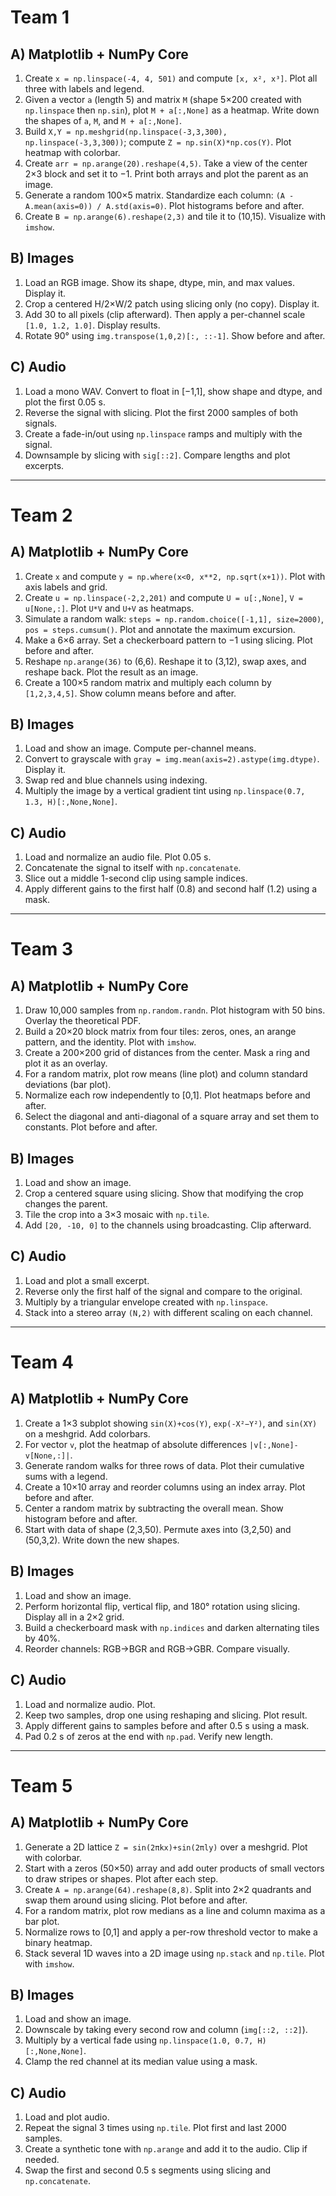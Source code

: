 # Team 1

## A) Matplotlib + NumPy Core

1. Create `x = np.linspace(-4, 4, 501)` and compute `[x, x², x³]`. Plot all three with labels and legend.
2. Given a vector `a` (length 5) and matrix `M` (shape 5×200 created with `np.linspace` then `np.sin`), plot `M + a[:,None]` as a heatmap. Write down the shapes of `a`, `M`, and `M + a[:,None]`.
3. Build `X,Y = np.meshgrid(np.linspace(-3,3,300), np.linspace(-3,3,300))`; compute `Z = np.sin(X)*np.cos(Y)`. Plot heatmap with colorbar.
4. Create `arr = np.arange(20).reshape(4,5)`. Take a view of the center 2×3 block and set it to −1. Print both arrays and plot the parent as an image.
5. Generate a random 100×5 matrix. Standardize each column: `(A - A.mean(axis=0)) / A.std(axis=0)`. Plot histograms before and after.
6. Create `B = np.arange(6).reshape(2,3)` and tile it to (10,15). Visualize with `imshow`.

## B) Images

1. Load an RGB image. Show its shape, dtype, min, and max values. Display it.
2. Crop a centered H/2×W/2 patch using slicing only (no copy). Display it.
3. Add 30 to all pixels (clip afterward). Then apply a per-channel scale `[1.0, 1.2, 1.0]`. Display results.
4. Rotate 90° using `img.transpose(1,0,2)[:, ::-1]`. Show before and after.

## C) Audio

1. Load a mono WAV. Convert to float in \[−1,1], show shape and dtype, and plot the first 0.05 s.
2. Reverse the signal with slicing. Plot the first 2000 samples of both signals.
3. Create a fade-in/out using `np.linspace` ramps and multiply with the signal.
4. Downsample by slicing with `sig[::2]`. Compare lengths and plot excerpts.

---

# Team 2

## A) Matplotlib + NumPy Core

1. Create `x` and compute `y = np.where(x<0, x**2, np.sqrt(x+1))`. Plot with axis labels and grid.
2. Create `u = np.linspace(-2,2,201)` and compute `U = u[:,None]`, `V = u[None,:]`. Plot `U*V` and `U+V` as heatmaps.
3. Simulate a random walk: `steps = np.random.choice([-1,1], size=2000)`, `pos = steps.cumsum()`. Plot and annotate the maximum excursion.
4. Make a 6×6 array. Set a checkerboard pattern to −1 using slicing. Plot before and after.
5. Reshape `np.arange(36)` to (6,6). Reshape it to (3,12), swap axes, and reshape back. Plot the result as an image.
6. Create a 100×5 random matrix and multiply each column by `[1,2,3,4,5]`. Show column means before and after.

## B) Images

1. Load and show an image. Compute per-channel means.
2. Convert to grayscale with `gray = img.mean(axis=2).astype(img.dtype)`. Display it.
3. Swap red and blue channels using indexing.
4. Multiply the image by a vertical gradient tint using `np.linspace(0.7, 1.3, H)[:,None,None]`.

## C) Audio

1. Load and normalize an audio file. Plot 0.05 s.
2. Concatenate the signal to itself with `np.concatenate`.
3. Slice out a middle 1-second clip using sample indices.
4. Apply different gains to the first half (0.8) and second half (1.2) using a mask.

---

# Team 3

## A) Matplotlib + NumPy Core

1. Draw 10,000 samples from `np.random.randn`. Plot histogram with 50 bins. Overlay the theoretical PDF.
2. Build a 20×20 block matrix from four tiles: zeros, ones, an arange pattern, and the identity. Plot with `imshow`.
3. Create a 200×200 grid of distances from the center. Mask a ring and plot it as an overlay.
4. For a random matrix, plot row means (line plot) and column standard deviations (bar plot).
5. Normalize each row independently to \[0,1]. Plot heatmaps before and after.
6. Select the diagonal and anti-diagonal of a square array and set them to constants. Plot before and after.

## B) Images

1. Load and show an image.
2. Crop a centered square using slicing. Show that modifying the crop changes the parent.
3. Tile the crop into a 3×3 mosaic with `np.tile`.
4. Add `[20, -10, 0]` to the channels using broadcasting. Clip afterward.

## C) Audio

1. Load and plot a small excerpt.
2. Reverse only the first half of the signal and compare to the original.
3. Multiply by a triangular envelope created with `np.linspace`.
4. Stack into a stereo array `(N,2)` with different scaling on each channel.

---

# Team 4

## A) Matplotlib + NumPy Core

1. Create a 1×3 subplot showing `sin(X)+cos(Y)`, `exp(-X²−Y²)`, and `sin(XY)` on a meshgrid. Add colorbars.
2. For vector `v`, plot the heatmap of absolute differences `|v[:,None]-v[None,:]|`.
3. Generate random walks for three rows of data. Plot their cumulative sums with a legend.
4. Create a 10×10 array and reorder columns using an index array. Plot before and after.
5. Center a random matrix by subtracting the overall mean. Show histogram before and after.
6. Start with data of shape (2,3,50). Permute axes into (3,2,50) and (50,3,2). Write down the new shapes.

## B) Images

1. Load and show an image.
2. Perform horizontal flip, vertical flip, and 180° rotation using slicing. Display all in a 2×2 grid.
3. Build a checkerboard mask with `np.indices` and darken alternating tiles by 40%.
4. Reorder channels: RGB→BGR and RGB→GBR. Compare visually.

## C) Audio

1. Load and normalize audio. Plot.
2. Keep two samples, drop one using reshaping and slicing. Plot result.
3. Apply different gains to samples before and after 0.5 s using a mask.
4. Pad 0.2 s of zeros at the end with `np.pad`. Verify new length.

---

# Team 5

## A) Matplotlib + NumPy Core

1. Generate a 2D lattice `Z = sin(2πkx)+sin(2πly)` over a meshgrid. Plot with colorbar.
2. Start with a zeros (50×50) array and add outer products of small vectors to draw stripes or shapes. Plot after each step.
3. Create `A = np.arange(64).reshape(8,8)`. Split into 2×2 quadrants and swap them around using slicing. Plot before and after.
4. For a random matrix, plot row medians as a line and column maxima as a bar plot.
5. Normalize rows to \[0,1] and apply a per-row threshold vector to make a binary heatmap.
6. Stack several 1D waves into a 2D image using `np.stack` and `np.tile`. Plot with `imshow`.

## B) Images

1. Load and show an image.
2. Downscale by taking every second row and column (`img[::2, ::2]`).
3. Multiply by a vertical fade using `np.linspace(1.0, 0.7, H)[:,None,None]`.
4. Clamp the red channel at its median value using a mask.

## C) Audio

1. Load and plot audio.
2. Repeat the signal 3 times using `np.tile`. Plot first and last 2000 samples.
3. Create a synthetic tone with `np.arange` and add it to the audio. Clip if needed.
4. Swap the first and second 0.5 s segments using slicing and `np.concatenate`.
